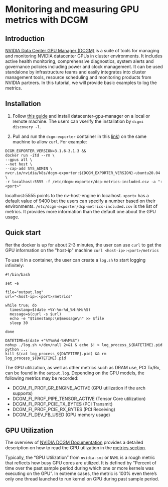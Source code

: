 # Monitoring and measuring GPU metrics with DCGM

## Introduction

[NVIDIA Data Center GPU Manager (DCGM)](https://developer.nvidia.com/dcgm) is a suite of tools for managing and monitoring NVIDIA datacenter GPUs in cluster environments. It includes active health monitoring, comprehensive diagnostics, system alerts and governance policies including power and clock management. It can be used standalone by infrastructure teams and easily integrates into cluster management tools, resource scheduling and monitoring products from NVIDIA partners. In this tutorial, we will provide basic examples to log the metrics.

## Installation

1. Follow [this guide](https://docs.nvidia.com/datacenter/dcgm/latest/user-guide/getting-started.html#supported-linux-distributions) and install datacenter-gpu-manager on a local or remote machine. The users can vserify the installation by `dcgmi discovery -l`.

2. Pull and run the `dcgm-exporter` container in this [link](https://github.com/NVIDIA/dcgm-exporter)) on the same machine to allow `curl`. For example:
```
DCGM_EXPORTER_VERSION=3.1.6-3.1.3 &&
docker run -itd --rm \
--gpus all \
--net host \
--cap-add SYS_ADMIN \
nvcr.io/nvidia/k8s/dcgm-exporter:${DCGM_EXPORTER_VERSION}-ubuntu20.04 \
-r localhost:5555 -f /etc/dcgm-exporter/dcp-metrics-included.csv -a ":<port>"
```
localhost:5555 points to the nv-host-engine in localhost. `<port>` has a default value of 9400 but the users can specify a number based on their environments. `/etc/dcgm-exporter/dcp-metrics-included.csv` is the list of metrics. It provides more information than the default one about the GPU usage.


## Quick start

fter the docker is up for about 2-3 minutes, the user can use `curl` to get the GPU information on the "host-ip" machine `curl <host-ip>:<port>/metrics`

To use it in a container, the user can create a `log.sh` to start logging infinitely:
```
#!/bin/bash

set -e

file="output.log"
url="<host-ip>:<port>/metrics"

while true; do
  timestamp=$(date +%Y-%m-%d_%H:%M:%S)
  message=$(curl -s $url)
  echo -e "$timestamp:\n$message\n" >> $file
  sleep 30

done
```

```
DATETIME=$(date +"%Y%m%d-%H%M%S")
nohup ./log.sh >/dev/null 2>&1 & echo $! > log_process_${DATETIME}.pid
python ...
kill $(cat log_process_${DATETIME}.pid) && rm log_process_${DATETIME}.pid
```

The GPU utilization, as well as other metrics such as DRAM use, PCI Tx/Rx, can be found in the `output.log`. Depending on the GPU models, the following metrics may be recorded:

- DCGM_FI_PROF_GR_ENGINE_ACTIVE (GPU utilization if the arch supports)
- DCGM_FI_PROF_PIPE_TENSOR_ACTIVE (Tensor Core utilization)
- DCGM_FI_PROF_PCIE_TX_BYTES (PCI Transmit)
- DCGM_FI_PROF_PCIE_RX_BYTES (PCI Receiving)
- DCGM_FI_DEV_FB_USED (GPU memory usage)

## GPU Utilization

The overview of [NVIDIA DCGM Documentation](https://docs.nvidia.com/datacenter/dcgm/latest/user-guide/index.html) provides a detailed description on how to read the GPU utlization in the [metrics section](https://docs.nvidia.com/datacenter/dcgm/latest/user-guide/feature-overview.html?#metrics). 

Typically, the “GPU Utilization” from `nvidia-smi` or `NVML` is a rough metric that reflects how busy GPU cores are utilized. It is defined by “Percent of time over the past sample period during which one or more kernels was executing on the GPU”. In extreme cases, the metric is 100% even there’s only one thread launched to run kernel on GPU during past sample period.

